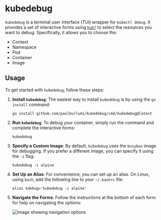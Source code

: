 # kubedebug

`kubedebug` is a terminal user interface (TUI) wrapper for `kubectl debug`. It provides a set of interactive forms using [`huh?`](https://github.com/charmbracelet/huh) to select the resources you want to debug. Specifically, it allows you to choose the:

* Context
* Namespace
* Pod
* Container
* Image

## Usage

To get started with `kubedebug`, follow these steps:

1. **Install `kubedebug`**:
    The easiest way to install `kubedebug` is by using the `go install` command:

    ```shell
    go install github.com/paulburlumi/kubedebug/cmd/kubedebug@latest
    ```

1. **Run `kubedebug`**:
    To debug your container, simply run the command and complete the interactive forms:

    ```shell
    kubedebug
    ```

1. **Specify a Custom Image**:
    By default, `kubedebug` uses the `busybox` image for debugging. If you prefer a different image, you can specify it using the `-i` flag:

    ```shell
    kubedebug -i alpine
    ```

1. **Set Up an Alias**:
    For convenience, you can set up an alias. On Linux, using `bash`, add the following line to your `~/.bashrc` file:

    ```shell
    alias kdebug='kubedebug -i alpine'
    ```

1. **Navigate the Forms**:
    Follow the instructions at the bottom of each form for help on navigating the options:

    ![image showing navigation options](https://camo.githubusercontent.com/fbdf5bc8b45878a6959083f9840d1743af8f8ad87f8e21678595e37651dcd4ed/68747470733a2f2f7668732e636861726d2e73682f7668732d377746715a6c784d576762576d4f49704271584a54692e676966)
